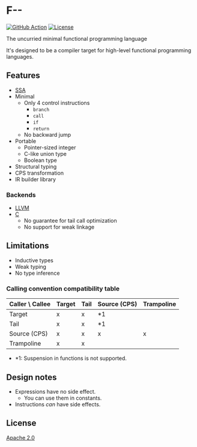 # F--

[![GitHub Action](https://img.shields.io/github/workflow/status/raviqqe/fmm/test?style=flat-square)](https://github.com/raviqqe/fmm/actions?query=workflow%3Atest)
[![License](https://img.shields.io/github/license/raviqqe/fmm.svg?style=flat-square)](LICENSE)

The uncurried minimal functional programming language

It's designed to be a compiler target for high-level functional programming languages.

## Features

- [SSA](https://en.wikipedia.org/wiki/Static_single_assignment_form)
- Minimal
  - Only 4 control instructions
    - `branch`
    - `call`
    - `if`
    - `return`
  - No backward jump
- Portable
  - Pointer-sized integer
  - C-like union type
  - Boolean type
- Structural typing
- CPS transformation
- IR builder library

### Backends

- [LLVM](fmm-llvm)
- [C](fmm-c)
  - No guarantee for tail call optimization
  - No support for weak linkage

## Limitations

- Inductive types
- Weak typing
- No type inference

### Calling convention compatibility table

| Caller \ Callee | Target | Tail | Source (CPS) | Trampoline |
| --------------- | ------ | ---- | ------------ | ---------- |
| Target          | x      | x    | \*1          |            |
| Tail            | x      | x    | \*1          |            |
| Source (CPS)    | x      | x    | x            | x          |
| Trampoline      | x      | x    |              |            |

- \*1: Suspension in functions is not supported.

## Design notes

- Expressions have no side effect.
  - You can use them in constants.
- Instructions _can_ have side effects.

## License

[Apache 2.0](LICENSE)
